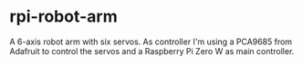 # rpi-robot-arm
A 6-axis robot arm with six servos. As controller I'm using a PCA9685 from Adafruit to control the servos and a Raspberry Pi Zero W as main controller.
